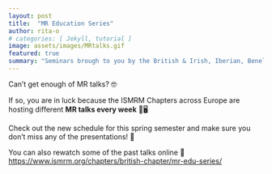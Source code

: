 ```yaml
---
layout: post
title:  "MR Education Series"
author: rita-o
# categories: [ Jekyll, tutorial ]
image: assets/images/MRtalks.gif
featured: true
summary: "Seminars brough to you by the British & Irish, Iberian, Benelux, Italian, and Nordic Chapters!"
---
```


Can’t get enough of MR talks? 🤓 

If so, you are in luck because the ISMRM Chapters across Europe are hosting different **MR talks every week** 🥳🖥️

Check out the new schedule for this spring semester and make sure you don’t miss any of the presentations! 📅

You can also rewatch some of the past talks online 👀
https://www.ismrm.org/chapters/british-chapter/mr-edu-series/
